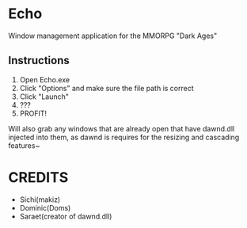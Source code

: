 # Echo
Window management application for the MMORPG "Dark Ages"


Instructions
---
1. Open Echo.exe
2. Click "Options" and make sure the file path is correct
3. Click "Launch"
4. ???
5. PROFIT!

Will also grab any windows that are already open that have dawnd.dll injected into them, as dawnd is requires for the resizing and cascading features~

# CREDITS
- Sichi(makiz)
- Dominic(Doms)
- Saraet(creator of dawnd.dll)
